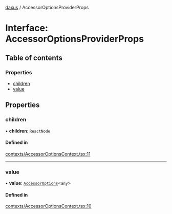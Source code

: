 [daxus](../README.md) / AccessorOptionsProviderProps

# Interface: AccessorOptionsProviderProps

## Table of contents

### Properties

- [children](AccessorOptionsProviderProps.md#children)
- [value](AccessorOptionsProviderProps.md#value)

## Properties

### children

• **children**: `ReactNode`

#### Defined in

[contexts/AccessorOptionsContext.tsx:11](https://github.com/jason89521/react-fetch/blob/1693949/src/lib/contexts/AccessorOptionsContext.tsx#L11)

___

### value

• **value**: [`AccessorOptions`](AccessorOptions.md)<`any`\>

#### Defined in

[contexts/AccessorOptionsContext.tsx:10](https://github.com/jason89521/react-fetch/blob/1693949/src/lib/contexts/AccessorOptionsContext.tsx#L10)
